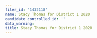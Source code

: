 ```yaml
---
filer_id: '1432118'
name: Stacy Thomas for District 1 2020
candidate_controlled_id: ''
data_warning:
title: Stacy Thomas for District 1 2020
---
```

